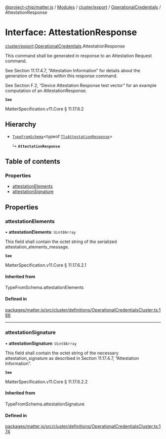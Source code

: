 [@project-chip/matter.js](../README.md) / [Modules](../modules.md) / [cluster/export](../modules/cluster_export.md) / [OperationalCredentials](../modules/cluster_export.OperationalCredentials.md) / AttestationResponse

# Interface: AttestationResponse

[cluster/export](../modules/cluster_export.md).[OperationalCredentials](../modules/cluster_export.OperationalCredentials.md).AttestationResponse

This command shall be generated in response to an Attestation Request command.

See Section 11.17.4.7, “Attestation Information” for details about the generation of the fields within this
response command.

See Section F.2, “Device Attestation Response test vector” for an example computation of an AttestationResponse.

**`See`**

MatterSpecification.v11.Core § 11.17.6.2

## Hierarchy

- [`TypeFromSchema`](../modules/tlv_export.md#typefromschema)\<typeof [`TlvAttestationResponse`](../modules/cluster_export.OperationalCredentials.md#tlvattestationresponse)\>

  ↳ **`AttestationResponse`**

## Table of contents

### Properties

- [attestationElements](cluster_export.OperationalCredentials.AttestationResponse.md#attestationelements)
- [attestationSignature](cluster_export.OperationalCredentials.AttestationResponse.md#attestationsignature)

## Properties

### attestationElements

• **attestationElements**: `Uint8Array`

This field shall contain the octet string of the serialized attestation_elements_message.

**`See`**

MatterSpecification.v11.Core § 11.17.6.2.1

#### Inherited from

TypeFromSchema.attestationElements

#### Defined in

[packages/matter.js/src/cluster/definitions/OperationalCredentialsCluster.ts:166](https://github.com/project-chip/matter.js/blob/c0d55745d5279e16fdfaa7d2c564daa31e19c627/packages/matter.js/src/cluster/definitions/OperationalCredentialsCluster.ts#L166)

___

### attestationSignature

• **attestationSignature**: `Uint8Array`

This field shall contain the octet string of the necessary attestation_signature as described in Section
11.17.4.7, “Attestation Information”.

**`See`**

MatterSpecification.v11.Core § 11.17.6.2.2

#### Inherited from

TypeFromSchema.attestationSignature

#### Defined in

[packages/matter.js/src/cluster/definitions/OperationalCredentialsCluster.ts:174](https://github.com/project-chip/matter.js/blob/c0d55745d5279e16fdfaa7d2c564daa31e19c627/packages/matter.js/src/cluster/definitions/OperationalCredentialsCluster.ts#L174)
